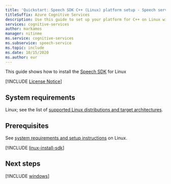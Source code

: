 ```yaml
---
title: 'Quickstart: Speech SDK C++ (Linux) platform setup - Speech service'
titleSuffix: Azure Cognitive Services
description: Use this guide to set up your platform for C++ on Linux with the Speech service SDK.
services: cognitive-services
author: markamos
manager: nitinme
ms.service: cognitive-services
ms.subservice: speech-service
ms.topic: include
ms.date: 10/15/2020
ms.author: eur
---
```



This guide shows how to install the [Speech SDK](~/articles/cognitive-services/speech-service/speech-sdk.md) for Linux

[!INCLUDE [License Notice](~/includes/cognitive-services-speech-service-license-notice.md)]

## System requirements

Linux; see the list of [supported Linux distributions and target architectures](~/articles/cognitive-services/speech-service/speech-sdk.md).

## Prerequisites

See [system requirements and setup instructions](~/articles/cognitive-services/speech-service/speech-sdk.md#get-the-speech-sdk) on Linux.

[!INCLUDE [linux-install-sdk](linux-install-sdk.md)]

## Next steps

[!INCLUDE [windows](../quickstart-list.md)]
